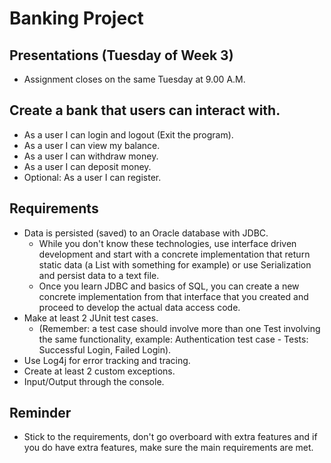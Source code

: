 # Banking Project

## Presentations (Tuesday of Week 3)
* Assignment closes on the same Tuesday at 9.00 A.M.

## Create a bank that users can interact with.

* As a user I can login and logout (Exit the program).
* As a user I can view my balance.
* As a user I can withdraw money.
* As a user I can deposit money.
* Optional: As a user I can register.

## Requirements

* Data is persisted (saved) to an Oracle database with JDBC.
    * While you don't know these technologies, use interface driven development and
    start with a concrete implementation that return static data (a List with something for example) or use Serialization and persist data to a text file.
    * Once you learn JDBC and basics of SQL, you can create a new concrete implementation from that interface that you created and proceed to develop the actual data access code.
* Make at least 2 JUnit test cases.
    * (Remember: a test case should involve more than one Test involving the same 
    functionality, example: Authentication test case - Tests: Successful Login, Failed Login).
* Use Log4j for error tracking and tracing.
* Create at least 2 custom exceptions.
* Input/Output through the console.

## Reminder

* Stick to the requirements, don't go overboard with extra features and if you do have extra features, make sure the main requirements are met.
